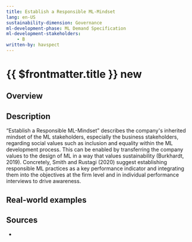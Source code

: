 ```yaml
---
title: Establish a Responsible ML-Mindset
lang: en-US
sustainability-dimension: Governance
ml-development-phase: ML Demand Specification
ml-development-stakeholders: 
    - B
written-by: havspect
---
```


<script setup>
import DPOverview from '../../components/DPOverview.vue'
</script>


# {{ $frontmatter.title }} <Badge type="tip">new</Badge>

## Overview
<DPOverview />

## Description
“Establish a Responsible ML-Mindset” describes the company's inherited mindset of the ML stakeholders, especially the business stakeholders, regarding social values such as inclusion and equality within the ML development process. This can be enabled by transferring the company values to the design of ML in a way that values sustainability (Burkhardt, 2019). Concretely, Smith and Rustagi (2020) suggest establishing responsible ML practices as a key performance indicator and integrating them into the objectives at the firm level and in individual performance interviews to drive awareness.

## Real-world examples 


## Sources 

- 